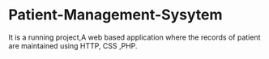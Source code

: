 # Patient-Management-Sysytem
It is a running project,A web based application where the records of patient are maintained using HTTP, CSS ,PHP.
